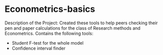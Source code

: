 # Econometrics-basics
Description of the Project:
Created these tools to help peers checking their pen and paper calculations for the class of Research methods and Econometrics. 
Contains the following tools:
- Student F-test for the whole model
- Confidence interval finder
